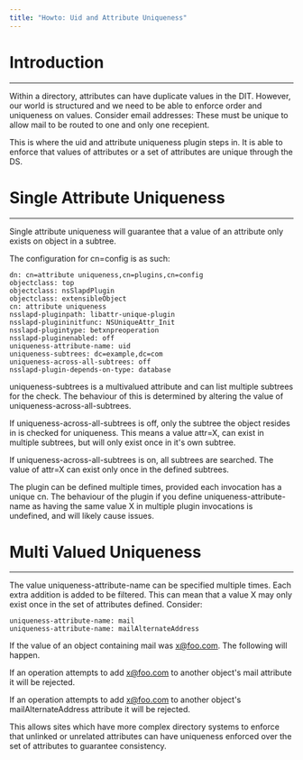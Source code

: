 ```yaml
---
title: "Howto: Uid and Attribute Uniqueness"
---
```


# Introduction
--------------

Within a directory, attributes can have duplicate values in the DIT. However, our world is structured and we need to be able to enforce order and uniqueness on values. Consider email addresses: These must be unique to allow mail to be routed to one and only one recepient.

This is where the uid and attribute uniqueness plugin steps in. It is able to enforce that values of attributes or a set of attributes are unique through the DS.

# Single Attribute Uniqueness
-----------------------------

Single attribute uniqueness will guarantee that a value of an attribute only exists on object in a subtree.

The configuration for cn=config is as such:

    dn: cn=attribute uniqueness,cn=plugins,cn=config
    objectclass: top
    objectclass: nsSlapdPlugin
    objectclass: extensibleObject
    cn: attribute uniqueness
    nsslapd-pluginpath: libattr-unique-plugin
    nsslapd-plugininitfunc: NSUniqueAttr_Init
    nsslapd-plugintype: betxnpreoperation
    nsslapd-pluginenabled: off
    uniqueness-attribute-name: uid
    uniqueness-subtrees: dc=example,dc=com
    uniqueness-across-all-subtrees: off
    nsslapd-plugin-depends-on-type: database


uniqueness-subtrees is a multivalued attribute and can list multiple subtrees for the check. The behaviour of this is determined by altering the value of uniqueness-across-all-subtrees.

If uniqueness-across-all-subtrees is off, only the subtree the object resides in is checked for uniqueness. This means a value attr=X, can exist in multiple subtrees, but will only exist once in it's own subtree.

If uniqueness-across-all-subtrees is on, all subtrees are searched. The value of attr=X can exist only once in the defined subtrees.

The plugin can be defined multiple times, provided each invocation has a unique cn. The behaviour of the plugin if you define uniqueness-attribute-name as having the same value X in multiple plugin invocations is undefined, and will likely cause issues.

# Multi Valued Uniqueness
-------------------------

The value uniqueness-attribute-name can be specified multiple times. Each extra addition is added to be filtered. This can mean that a value X may only exist once in the set of attributes defined. Consider:

    uniqueness-attribute-name: mail
    uniqueness-attribute-name: mailAlternateAddress

If the value of an object containing mail was x@foo.com. The following will happen.

If an operation attempts to add x@foo.com to another object's mail attribute it will be rejected.

If an operation attempts to add x@foo.com to another object's mailAlternateAddress attribute it will be rejected.

This allows sites which have more complex directory systems to enforce that unlinked or unrelated attributes can have uniqueness enforced over the set of attributes to guarantee consistency.



